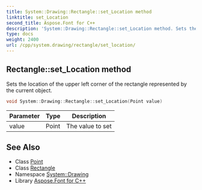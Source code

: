 ```yaml
---
title: System::Drawing::Rectangle::set_Location method
linktitle: set_Location
second_title: Aspose.Font for C++
description: 'System::Drawing::Rectangle::set_Location method. Sets the location of the upper left corner of the rectangle represented by the current object in C++.'
type: docs
weight: 2400
url: /cpp/system.drawing/rectangle/set_location/
---
```

## Rectangle::set_Location method


Sets the location of the upper left corner of the rectangle represented by the current object.

```cpp
void System::Drawing::Rectangle::set_Location(Point value)
```


| Parameter | Type | Description |
| --- | --- | --- |
| value | Point | The value to set |

## See Also

* Class [Point](../../point/)
* Class [Rectangle](../)
* Namespace [System::Drawing](../../)
* Library [Aspose.Font for C++](../../../)
